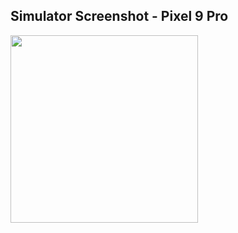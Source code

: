 ## Simulator Screenshot - Pixel 9 Pro
<img src="https://github.com/user-attachments/assets/c042673b-0d88-4a7b-8144-3b2edcfc9225" width="300"/>